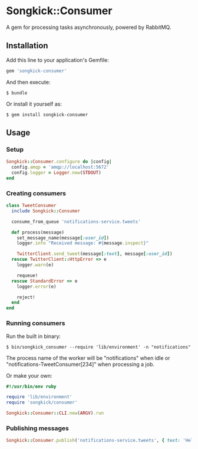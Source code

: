 # Songkick::Consumer

A gem for processing tasks asynchronously, powered by RabbitMQ.

## Installation

Add this line to your application's Gemfile:

```ruby
gem 'songkick-consumer'
```

And then execute:

    $ bundle

Or install it yourself as:

    $ gem install songkick-consumer

## Usage

### Setup

```ruby
Songkick::Consumer.configure do |config|
  config.amqp = 'amqp://localhost:5672'
  config.logger = Logger.new(STDOUT)
end
```

### Creating consumers

```ruby
class TweetConsumer
  include Songkick::Consumer

  consume_from_queue 'notifications-service.tweets'

  def process(message)
    set_message_name(message[:user_id])
    logger.info "Received message: #{message.inspect}"

    TwitterClient.send_tweet(message[:text], message[:user_id])
  rescue TwitterClient::HttpError => e
    logger.warn(e)

    requeue!
  rescue StandardError => e
    logger.error(e)

    reject!
  end
end
```

### Running consumers

Run the built in binary:

    $ bin/songkick_consumer --require 'lib/environment' -n "notifications"

The process name of the worker will be "notifications" when idle or
"notifications-TweetConsumer[234]" when processing a job.

Or make your own:

```ruby
#!/usr/bin/env ruby

require 'lib/environment'
require 'songkick/consumer'

Songkick::Consumer::CLI.new(ARGV).run
```

### Publishing messages

```ruby
Songkick::Consumer.publish('notifications-service.tweets', { text: 'Hello world', user_id: 57237722 })
```
